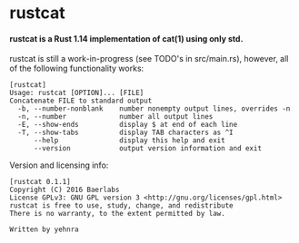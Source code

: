 <h1>rustcat</h1>
<h4>rustcat is a Rust 1.14 implementation of cat(1) using only std.</h4>
rustcat is still a work-in-progress (see TODO's in src/main.rs),
however, all of the following functionality works:

```
[rustcat]
Usage: rustcat [OPTION]... [FILE]
Concatenate FILE to standard output
  -b, --number-nonblank    number nonempty output lines, overrides -n
  -n, --number             number all output lines
  -E, --show-ends          display $ at end of each line
  -T, --show-tabs          display TAB characters as ^I
      --help               display this help and exit
	  --version            output version information and exit
```

Version and licensing info:
```
[rustcat 0.1.1]
Copyright (C) 2016 Baerlabs
License GPLv3: GNU GPL version 3 <http://gnu.org/licenses/gpl.html>
rustcat is free to use, study, change, and redistribute
There is no warranty, to the extent permitted by law.

Written by yehnra

```
